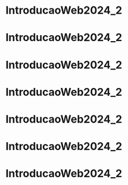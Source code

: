 # IntroducaoWeb2024_2
# IntroducaoWeb2024_2
# IntroducaoWeb2024_2
# IntroducaoWeb2024_2
# IntroducaoWeb2024_2
# IntroducaoWeb2024_2
# IntroducaoWeb2024_2
